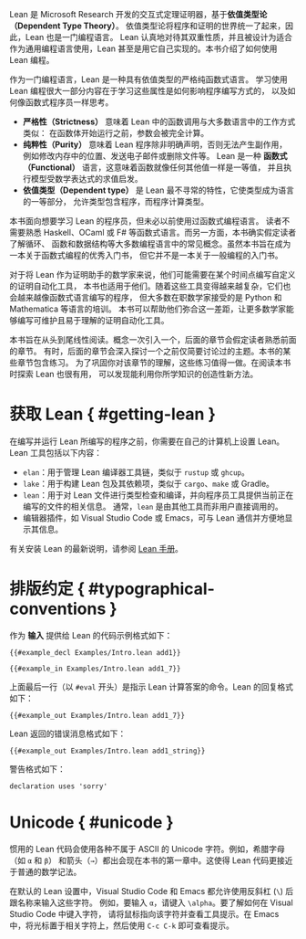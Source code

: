 <!--
Lean is an interactive theorem prover developed at Microsoft Research, based on dependent type theory.
Dependent type theory unites the worlds of programs and proofs; thus, Lean is also a programming language.
Lean takes its dual nature seriously, and it is designed to be suitable for use as a general-purpose programming language—Lean is even implemented in itself.
This book is about writing programs in Lean.
-->

Lean 是 Microsoft Research 开发的交互式定理证明器，基于**依值类型论（Dependent Type Theory）**。
依值类型论将程序和证明的世界统一了起来，因此，Lean 也是一门编程语言。
Lean 认真地对待其双重性质，并且被设计为适合作为通用编程语言使用，Lean
甚至是用它自己实现的。本书介绍了如何使用 Lean 编程。

<!--
When viewed as a programming language, Lean is a strict pure functional language with dependent types.
A large part of learning to program with Lean consists of learning how each of these attributes affects the way programs are written, and how to think like a functional programmer.
_Strictness_ means that function calls in Lean work similarly to the way they do in most languages: the arguments are fully computed before the function's body begins running.
_Purity_ means that Lean programs cannot have side effects such as modifying locations in memory, sending emails, or deleting files without the program's type saying so.
Lean is a _functional_ language in the sense that functions are first-class values like any other and that the execution model is inspired by the evaluation of mathematical expressions.
_Dependent types_, which are the most unusual feature of Lean, make types into a first-class part of the language, allowing types to contain programs and programs to compute types.
-->

作为一门编程语言，Lean 是一种具有依值类型的严格纯函数式语言。
学习使用 Lean 编程很大一部分内容在于学习这些属性是如何影响程序编写方式的，
以及如何像函数式程序员一样思考。

- **严格性（Strictness）** 意味着 Lean 中的函数调用与大多数语言中的工作方式类似：
在函数体开始运行之前，参数会被完全计算。
- **纯粹性（Purity）** 意味着 Lean 程序除非明确声明，否则无法产生副作用，
例如修改内存中的位置、发送电子邮件或删除文件等。
Lean 是一种 **函数式（Functional）** 语言，这意味着函数就像任何其他值一样是一等值，
并且执行模型受数学表达式的求值启发。
- **依值类型（Dependent type）** 是 Lean 最不寻常的特性，它使类型成为语言的一等部分，
允许类型包含程序，而程序计算类型。

<!--
This book is intended for programmers who want to learn Lean, but who have not necessarily used a functional programming language before.
Familiarity with functional languages such as Haskell, OCaml, or F# is not required.
On the other hand, this book does assume knowledge of concepts like loops, functions, and data structures that are common to most programming languages.
While this book is intended to be a good first book on functional programming, it is not a good first book on programming in general.
-->

本书面向想要学习 Lean 的程序员，但未必以前使用过函数式编程语言。
读者不需要熟悉 Haskell、OCaml 或 F# 等函数式语言。而另一方面，本书确实假定读者了解循环、
函数和数据结构等大多数编程语言中的常见概念。虽然本书旨在成为一本关于函数式编程的优秀入门书，
但它并不是一本关于一般编程的入门书。

<!--
Mathematicians who are using Lean as a proof assistant will likely need to write custom proof automation tools at some point.
This book is also for them.
As these tools become more sophisticated, they begin to resemble programs in functional languages, but most working mathematicians are trained in languages like Python and Mathematica.
This book can help bridge the gap, empowering more mathematicians to write maintainable and understandable proof automation tools.
-->

对于将 Lean 作为证明助手的数学家来说，他们可能需要在某个时间点编写自定义的证明自动化工具，
本书也适用于他们。随着这些工具变得越来越复杂，它们也会越来越像函数式语言编写的程序，
但大多数在职数学家接受的是 Python 和 Mathematica 等语言的培训。
本书可以帮助他们弥合这一差距，让更多数学家能够编写可维护且易于理解的证明自动化工具。

<!--
This book is intended to be read linearly, from the beginning to the end.
Concepts are introduced one at a time, and later sections assume familiarity with earlier sections.
Sometimes, later chapters will go into depth on a topic that was only briefly addressed earlier on.
Some sections of the book contain exercises.
These are worth doing, in order to cement your understanding of the section.
It is also useful to explore Lean as you read the book, finding creative new ways to use what you have learned.
-->

本书旨在从头到尾线性阅读。概念一次引入一个，后面的章节会假定读者熟悉前面的章节。
有时，后面的章节会深入探讨一个之前仅简要讨论过的主题。本书的某些章节包含练习。
为了巩固你对该章节的理解，这些练习值得一做。在阅读本书时探索 Lean 也很有用，
可以发现能利用你所学知识的创造性新方法。

<!--
# Getting Lean
-->

# 获取 Lean { #getting-lean }

<!--
Before writing and running programs written in Lean, you'll need to set up Lean on your own computer.
The Lean tooling consists of the following:
-->

在编写并运行 Lean 所编写的程序之前，你需要在自己的计算机上设置 Lean。Lean 工具包括以下内容：

<!--
 * `elan` manages the Lean compiler toolchains, similarly to `rustup` or `ghcup`.
 * `lake` builds Lean packages and their dependencies, similarly to `cargo`, `make`, or Gradle.
 * `lean` type checks and compiles individual Lean files as well as providing information to programmer tools about files that are currently being written.
   Normally, `lean` is invoked by other tools rather than directly by users.
 * Plugins for editors, such as Visual Studio Code or Emacs, that communicate with `lean` and present its information conveniently.
-->

* `elan`：用于管理 Lean 编译器工具链，类似于 `rustup` 或 `ghcup`。
* `lake`：用于构建 Lean 包及其依赖项，类似于 `cargo`、`make` 或 Gradle。
* `lean`：用于对 Lean 文件进行类型检查和编译，并向程序员工具提供当前正在编写的文件的相关信息。
  通常，`lean` 是由其他工具而非用户直接调用的。
* 编辑器插件，如 Visual Studio Code 或 Emacs，可与 Lean 通信并方便地显示其信息。

<!--
Please refer to the [Lean manual](https://lean-lang.org/lean4/doc/quickstart.html) for up-to-date instructions for installing Lean.
-->

有关安装 Lean 的最新说明，请参阅 [Lean 手册](https://lean-lang.org/lean4/doc/quickstart.html)。

<!--
# Typographical Conventions
-->

# 排版约定 { #typographical-conventions }

<!--
Code examples that are provided to Lean as _input_ are formatted like this:
-->

作为 **输入** 提供给 Lean 的代码示例格式如下：

```lean
{{#example_decl Examples/Intro.lean add1}}

{{#example_in Examples/Intro.lean add1_7}}
```

<!--
The last line above (beginning with `#eval`) is a command that instructs Lean to calculate an answer.
Lean's replies are formatted like this:
-->

上面最后一行（以 `#eval` 开头）是指示 Lean 计算答案的命令。Lean 的回复格式如下：

```output info
{{#example_out Examples/Intro.lean add1_7}}
```

<!--
Error messages returned by Lean are formatted like this:
-->

Lean 返回的错误消息格式如下：

```output error
{{#example_out Examples/Intro.lean add1_string}}
```

<!--
Warnings are formatted like this:
-->

警告格式如下：

```output warning
declaration uses 'sorry'
```

# Unicode { #unicode }

<!--
Idiomatic Lean code makes use of a variety of Unicode characters that are not part of ASCII.
For instance, Greek letters like `α` and `β` and the arrow `→` both occur in the first chapter of this book.
This allows Lean code to more closely resemble ordinary mathematical notation.
-->

惯用的 Lean 代码会使用各种不属于 ASCII 的 Unicode 字符。例如，希腊字母（如 `α` 和 `β`）
和箭头（`→`）都出会现在本书的第一章中。这使得 Lean 代码更接近于普通的数学记法。

<!--
With the default Lean settings, both Visual Studio Code and Emacs allow these characters to be typed with a backslash (`\`) followed by a name.
For example, to enter `α`, type `\alpha`.
To find out how to type a character in Visual Studio Code, point the mouse at it and look at the tooltip.
In Emacs, use `C-c C-k` with point on the character in question.
-->

在默认的 Lean 设置中，Visual Studio Code 和 Emacs 都允许使用反斜杠 (`\`) 后跟名称来输入这些字符。
例如，要输入 `α`，请键入 `\alpha`。要了解如何在 Visual Studio Code 中键入字符，
请将鼠标指向该字符并查看工具提示。在 Emacs 中，将光标置于相关字符上，然后使用 `C-c C-k` 即可查看提示。